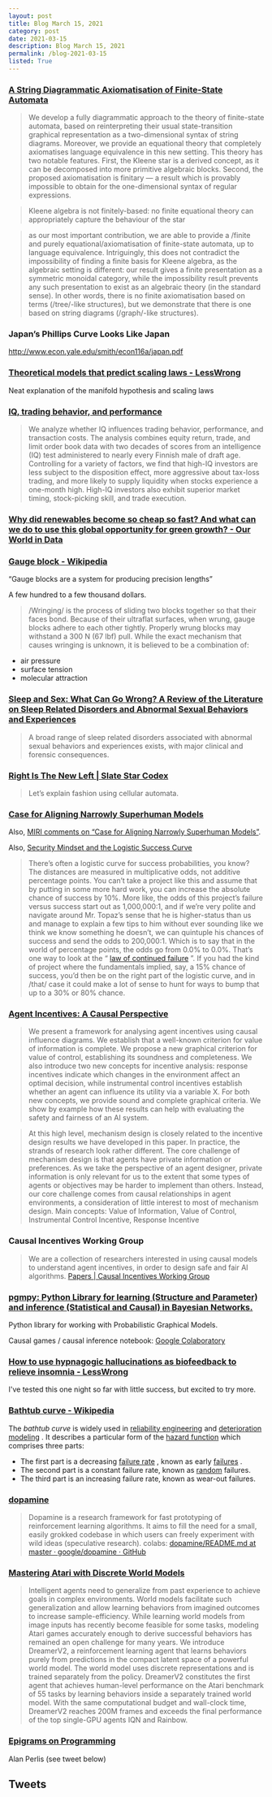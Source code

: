 ```yaml
---
layout: post
title: Blog March 15, 2021
category: post
date: 2021-03-15
description: Blog March 15, 2021
permalink: /blog-2021-03-15
listed: True
---
```


### [A String Diagrammatic Axiomatisation of Finite-State Automata](https://arxiv.org/abs/2009.14576)

> We develop a fully diagrammatic approach to the theory of finite-state automata, based on reinterpreting their usual state-transition graphical representation as a two-dimensional syntax of string diagrams. Moreover, we provide an equational theory that completely axiomatises language equivalence in this new setting. This theory has two notable features. First, the Kleene star is a derived concept, as it can be decomposed into more primitive algebraic blocks. Second, the proposed axiomatisation is finitary — a result which is provably impossible to obtain for the one-dimensional syntax of regular expressions.

> Kleene algebra is not finitely-based: no finite equational theory can appropriately capture the behaviour of the star

> as our most important contribution, we are able to provide a /finite and purely equational/axiomatisation of finite-state automata, up to language equivalence. Intriguingly, this does not contradict the impossibility of finding a finite basis for Kleene algebra, as the algebraic setting is different: our result gives a finite presentation as a symmetric monoidal category, while the impossibility result prevents any such presentation to exist as an algebraic theory (in the standard sense). In other words, there is no finite axiomatisation based on terms (/tree/-like structures), but we demonstrate that there is one based on string diagrams (/graph/-like structures).

### Japan’s Phillips Curve Looks Like Japan

http://www.econ.yale.edu/smith/econ116a/japan.pdf

### [Theoretical models that predict scaling laws - LessWrong](https://www.lesswrong.com/posts/Yt5wAXMc7D2zLpQqx/an-140-theoretical-models-that-predict-scaling-laws#HIGHLIGHTS)

Neat explanation of the manifold hypothesis and scaling laws

### [IQ, trading behavior, and performance](https://www.gwern.net/docs/iq/2012-grinblatt.pdf)

> We analyze whether IQ influences trading behavior, performance, and transaction costs. The analysis combines equity return, trade, and limit order book data with two decades of scores from an intelligence (IQ) test administered to nearly every Finnish male of draft age. Controlling for a variety of factors, we find that high-IQ investors are less subject to the disposition effect, more aggressive about tax-loss trading, and more likely to supply liquidity when stocks experience a one-month high. High-IQ investors also exhibit superior market timing, stock-picking skill, and trade execution.

### [Why did renewables become so cheap so fast? And what can we do to use this global opportunity for green growth? - Our World in Data](https://ourworldindata.org/cheap-renewables-growth)

### [Gauge block - Wikipedia](https://en.wikipedia.org/wiki/Gauge_block)

“Gauge blocks are a system for producing precision lengths”

A few hundred to a few thousand dollars.

> /Wringing/ is the process of sliding two blocks together so that their faces bond. Because of their ultraflat surfaces, when wrung, gauge blocks adhere to each other tightly. Properly wrung blocks may withstand a 300 N (67 lbf) pull. While the exact mechanism that causes wringing is unknown, it is believed to be a combination of:
* air pressure
* surface tension
* molecular attraction

### [Sleep and Sex: What Can Go Wrong? A Review of the Literature on Sleep Related Disorders and Abnormal Sexual Behaviors and Experiences](https://www.ncbi.nlm.nih.gov/pmc/articles/PMC1978350/)
> A broad range of sleep related disorders associated with abnormal sexual behaviors and experiences exists, with major clinical and forensic consequences.

### [Right Is The New Left | Slate Star Codex](https://slatestarcodex.com/2014/04/22/right-is-the-new-left/)

> Let’s explain fashion using cellular automata.

### [Case for Aligning Narrowly Superhuman Models](https://www.alignmentforum.org/posts/PZtsoaoSLpKjjbMqM/the-case-for-aligning-narrowly-superhuman-models)

Also, [MIRI comments on “Case for Aligning Narrowly Superhuman Models”](https://www.alignmentforum.org/posts/AyfDnnAdjG7HHeD3d/miri-comments-on-cotra-s-case-for-aligning-narrowly).

Also, [Security Mindset and the Logistic Success Curve](https://intelligence.org/2017/11/26/security-mindset-and-the-logistic-success-curve/)

> There’s often a logistic curve for success probabilities, you know? The distances are measured in multiplicative odds, not additive percentage points. You can’t take a project like this and assume that by putting in some more hard work, you can increase the absolute chance of success by 10%. More like, the odds of this project’s failure versus success start out as 1,000,000:1, and if we’re very polite and navigate around Mr. Topaz’s sense that he is higher-status than us and manage to explain a few tips to him without ever sounding like we think we know something he doesn’t, we can quintuple his chances of success and send the odds to 200,000:1. Which is to say that in the world of percentage points, the odds go from 0.0% to 0.0%. That’s one way to look at the “ [law of continued failure](https://intelligence.org/2017/10/13/fire-alarm) ”.
> If you had the kind of project where the fundamentals implied, say, a 15% chance of success, you’d then be on the right part of the logistic curve, and in /that/ case it could make a lot of sense to hunt for ways to bump that up to a 30% or 80% chance.

### [Agent Incentives: A Causal Perspective](https://arxiv.org/abs/2102.01685)

> We present a framework for analysing agent incentives using causal influence diagrams. We establish that a well-known criterion for value of information is complete. We propose a new graphical criterion for value of control, establishing its soundness and completeness. We also introduce two new concepts for incentive analysis: response incentives indicate which changes in the environment affect an optimal decision, while instrumental control incentives establish whether an agent can influence its utility via a variable X. For both new concepts, we provide sound and complete graphical criteria. We show by example how these results can help with evaluating the safety and fairness of an AI system.

> At this high level, mechanism design is closely related to the incentive design results we have developed in this paper. In practice, the strands of research look rather different. The core challenge of mechanism design is that agents have private information or preferences. As we take the perspective of an agent designer, private information is only relevant for us to the extent that some types of agents or objectives may be harder to implement than others. Instead, our core challenge comes from causal relationships in agent environments, a consideration of little interest to most of mechanism design.
Main concepts: Value of Information, Value of Control, Instrumental Control Incentive, Response Incentive

### Causal Incentives Working Group

> We are a collection of researchers interested in using causal models to understand agent incentives, in order to design safe and fair AI algorithms.
[Papers | Causal Incentives Working Group](https://causalincentives.com)

### [pgmpy: Python Library for learning (Structure and Parameter) and inference (Statistical and Causal) in Bayesian Networks.](https://github.com/pgmpy/pgmpy)

Python library for working with Probabilistic Graphical Models.

Causal games / causal inference notebook: [Google Colaboratory](https://colab.research.google.com/github/pgmpy/pgmpy_notebook/blob/master/notebooks/3.%20Causal%20Bayesian%20Networks.ipynb)

### [How to use hypnagogic hallucinations as biofeedback to relieve insomnia - LessWrong](https://www.lesswrong.com/posts/GwGeksTkFQbm6Hbrx/how-to-use-hypnagogic-hallucinations-as-biofeedback-to)

I've tested this one night so far with little success, but excited to try more.

### [Bathtub curve - Wikipedia](https://en.wikipedia.org/wiki/Bathtub_curve)

The *bathtub curve* is widely used in  [reliability engineering](https://en.wikipedia.org/wiki/Reliability_engineering)  and  [deterioration modeling](https://en.wikipedia.org/wiki/Deterioration_modeling) . It describes a particular form of the  [hazard function](https://en.wikipedia.org/wiki/Hazard_function)  which comprises three parts:
* The first part is a decreasing  [failure rate](https://en.wikipedia.org/wiki/Failure_rate) , known as early  [failures](https://en.wikipedia.org/wiki/Failure) .
* The second part is a constant failure rate, known as  [random](https://en.wikipedia.org/wiki/Random)  failures.
* The third part is an increasing failure rate, known as wear-out failures.

### [dopamine](https://github.com/google/dopamine)

> Dopamine is a research framework for fast prototyping of reinforcement learning algorithms. It aims to fill the need for a small, easily grokked codebase in which users can freely experiment with wild ideas (speculative research).
colabs: [dopamine/README.md at master · google/dopamine · GitHub](https://github.com/google/dopamine/blob/master/dopamine/colab/README.md)

### [Mastering Atari with Discrete World Models](https://arxiv.org/abs/2010.02193)

> Intelligent agents need to generalize from past experience to achieve goals in complex environments. World models facilitate such generalization and allow learning behaviors from imagined outcomes to increase sample-efficiency. While learning world models from image inputs has recently become feasible for some tasks, modeling Atari games accurately enough to derive successful behaviors has remained an open challenge for many years. We introduce DreamerV2, a reinforcement learning agent that learns behaviors purely from predictions in the compact latent space of a powerful world model. The world model uses discrete representations and is trained separately from the policy. DreamerV2 constitutes the first agent that achieves human-level performance on the Atari benchmark of 55 tasks by learning behaviors inside a separately trained world model. With the same computational budget and wall-clock time, DreamerV2 reaches 200M frames and exceeds the final performance of the top single-GPU agents IQN and Rainbow.

### [Epigrams on Programming](https://www.gwern.net/docs/cs/1982-perlis.pdf#page=2)

Alan Perlis (see tweet below)

## Tweets

<Tweet tweetLink="https://twitter.com/ch402/status/1371489233702096897" />
<Tweet tweetLink="https://twitter.com/Austen/status/1370987648957882376" />
<Tweet tweetLink="https://twitter.com/patio11/status/1371005345317851136" />
<Tweet tweetLink="https://twitter.com/viditnanda/status/1370313946545143810" />

<Tweet tweetLink="https://twitter.com/TheRevAlokSingh/status/1370460907201990657" />

<Tweet tweetLink="https://twitter.com/MIRIBerkeley/status/1370053089370255369" />
<Tweet tweetLink="https://twitter.com/robertwiblin/status/1369111651773988864" />
<Tweet tweetLink="https://twitter.com/3xChris/status/1343276717268463617" />
